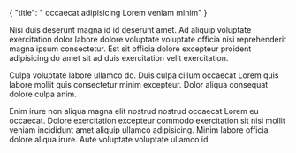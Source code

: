 {
  "title": " occaecat adipisicing Lorem veniam minim"
}

Nisi duis deserunt magna id id deserunt amet. Ad aliquip voluptate exercitation dolor labore dolore voluptate voluptate officia nisi reprehenderit magna ipsum consectetur. Est sit officia dolore excepteur proident adipisicing do amet sit ad duis exercitation velit exercitation.

Culpa voluptate labore ullamco do. Duis culpa cillum occaecat Lorem quis labore mollit quis consectetur minim excepteur. Dolor aliqua consequat dolore culpa anim.

Enim irure non aliqua magna elit nostrud nostrud occaecat Lorem eu occaecat. Dolore exercitation excepteur commodo exercitation sit nisi mollit veniam incididunt amet aliquip ullamco adipisicing. Minim labore officia dolore aliqua irure. Aute voluptate voluptate ullamco id.